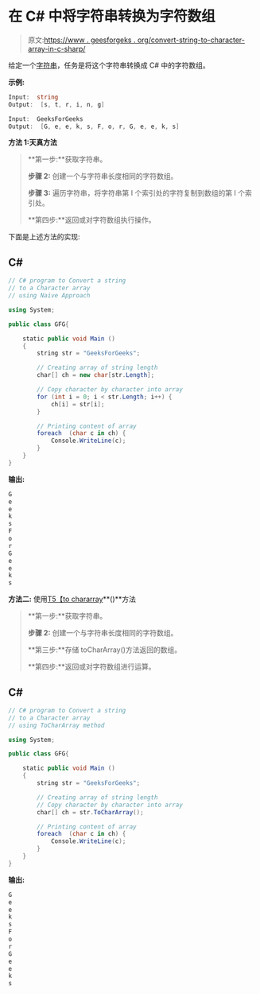 # 在 C# 中将字符串转换为字符数组

> 原文:[https://www . geesforgeks . org/convert-string-to-character-array-in-c-sharp/](https://www.geeksforgeeks.org/convert-string-to-character-array-in-c-sharp/)

给定一个[字符串](https://www.geeksforgeeks.org/c-sharp-string/)，任务是将这个字符串转换成 C# 中的字符数组。

**示例:**

```cs
Input:  string 
Output:  [s, t, r, i, n, g]

Input:  GeeksForGeeks
Output:  [G, e, e, k, s, F, o, r, G, e, e, k, s]  

```

**方法 1:天真方法**

> **第一步:**获取字符串。
> 
> **步骤 2:** 创建一个与字符串长度相同的字符数组。
> 
> **步骤 3:** 遍历字符串，将字符串第 I 个索引处的字符复制到数组的第 I 个索引处。
> 
> **第四步:**返回或对字符数组执行操作。

下面是上述方法的实现:

## C#

```cs
// C# program to Convert a string 
// to a Character array 
// using Naive Approach 

using System;

public class GFG{

    static public void Main ()
    { 
        string str = "GeeksForGeeks"; 

        // Creating array of string length 
        char[] ch = new char[str.Length]; 

        // Copy character by character into array 
        for (int i = 0; i < str.Length; i++) { 
            ch[i] = str[i]; 
        } 

        // Printing content of array 
        foreach  (char c in ch) { 
            Console.WriteLine(c); 
        } 
    } 
}
```

**输出:**

```cs
G
e
e
k
s
F
o
r
G
e
e
k
s

```

**方法二:** 使用[T5【to chararray](https://www.geeksforgeeks.org/c-sharp-tochararray-method/)**()**方法

> **第一步:**获取字符串。
> 
> **步骤 2:** 创建一个与字符串长度相同的字符数组。
> 
> **第三步:**存储 toCharArray()方法返回的数组。
> 
> **第四步:**返回或对字符数组进行运算。

## C#

```cs
// C# program to Convert a string 
// to a Character array 
// using ToCharArray method 

using System;

public class GFG{

    static public void Main ()
    { 
        string str = "GeeksForGeeks"; 

        // Creating array of string length 
        // Copy character by character into array 
        char[] ch = str.ToCharArray();

        // Printing content of array 
        foreach  (char c in ch) { 
            Console.WriteLine(c); 
        } 
    } 
}
```

**输出:**

```cs
G
e
e
k
s
F
o
r
G
e
e
k
s

```